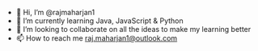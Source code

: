 - 👋 Hi, I’m @rajmaharjan1
- 🌱 I’m currently learning Java, JavaScript & Python
- 💞️ I’m looking to collaborate on all the ideas to make my learning better
- 📫 How to reach me raj.maharjan1@outlook.com

<!---
rajmaharjan1/rajmaharjan1 is a ✨ special ✨ repository because its `README.md` (this file) appears on your GitHub profile.
You can click the Preview link to take a look at your changes.
--->
